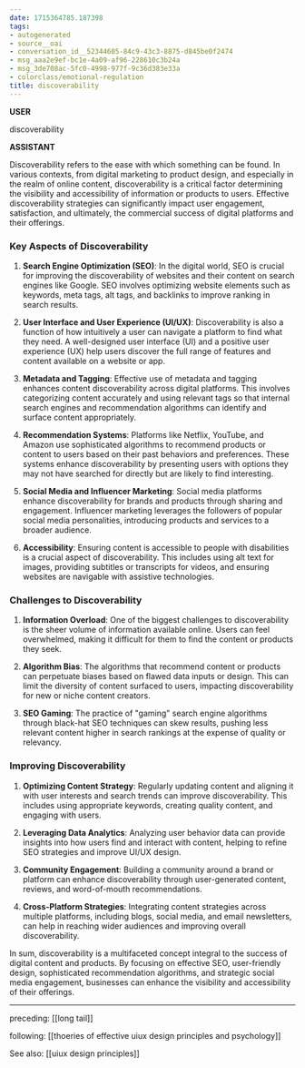 ```yaml
---
date: 1715364785.187398
tags:
- autogenerated
- source__oai
- conversation_id__52344605-84c9-43c3-8875-d845be0f2474
- msg_aaa2e9ef-bc1e-4a09-af96-228610c3b24a
- msg_3de708ac-5fc0-4998-977f-9c36d383e33a
- colorclass/emotional-regulation
title: discoverability
---
```


**USER**

discoverability


**ASSISTANT**

Discoverability refers to the ease with which something can be found. In various contexts, from digital marketing to product design, and especially in the realm of online content, discoverability is a critical factor determining the visibility and accessibility of information or products to users. Effective discoverability strategies can significantly impact user engagement, satisfaction, and ultimately, the commercial success of digital platforms and their offerings.

### Key Aspects of Discoverability

1. **Search Engine Optimization (SEO)**: In the digital world, SEO is crucial for improving the discoverability of websites and their content on search engines like Google. SEO involves optimizing website elements such as keywords, meta tags, alt tags, and backlinks to improve ranking in search results.

2. **User Interface and User Experience (UI/UX)**: Discoverability is also a function of how intuitively a user can navigate a platform to find what they need. A well-designed user interface (UI) and a positive user experience (UX) help users discover the full range of features and content available on a website or app.

3. **Metadata and Tagging**: Effective use of metadata and tagging enhances content discoverability across digital platforms. This involves categorizing content accurately and using relevant tags so that internal search engines and recommendation algorithms can identify and surface content appropriately.

4. **Recommendation Systems**: Platforms like Netflix, YouTube, and Amazon use sophisticated algorithms to recommend products or content to users based on their past behaviors and preferences. These systems enhance discoverability by presenting users with options they may not have searched for directly but are likely to find interesting.

5. **Social Media and Influencer Marketing**: Social media platforms enhance discoverability for brands and products through sharing and engagement. Influencer marketing leverages the followers of popular social media personalities, introducing products and services to a broader audience.

6. **Accessibility**: Ensuring content is accessible to people with disabilities is a crucial aspect of discoverability. This includes using alt text for images, providing subtitles or transcripts for videos, and ensuring websites are navigable with assistive technologies.

### Challenges to Discoverability

1. **Information Overload**: One of the biggest challenges to discoverability is the sheer volume of information available online. Users can feel overwhelmed, making it difficult for them to find the content or products they seek.

2. **Algorithm Bias**: The algorithms that recommend content or products can perpetuate biases based on flawed data inputs or design. This can limit the diversity of content surfaced to users, impacting discoverability for new or niche content creators.

3. **SEO Gaming**: The practice of "gaming" search engine algorithms through black-hat SEO techniques can skew results, pushing less relevant content higher in search rankings at the expense of quality or relevancy.

### Improving Discoverability

1. **Optimizing Content Strategy**: Regularly updating content and aligning it with user interests and search trends can improve discoverability. This includes using appropriate keywords, creating quality content, and engaging with users.

2. **Leveraging Data Analytics**: Analyzing user behavior data can provide insights into how users find and interact with content, helping to refine SEO strategies and improve UI/UX design.

3. **Community Engagement**: Building a community around a brand or platform can enhance discoverability through user-generated content, reviews, and word-of-mouth recommendations.

4. **Cross-Platform Strategies**: Integrating content strategies across multiple platforms, including blogs, social media, and email newsletters, can help in reaching wider audiences and improving overall discoverability.

In sum, discoverability is a multifaceted concept integral to the success of digital content and products. By focusing on effective SEO, user-friendly design, sophisticated recommendation algorithms, and strategic social media engagement, businesses can enhance the visibility and accessibility of their offerings.


---

preceding: [[long tail]]  


following: [[thoeries of effective uiux design principles and psychology]]

See also: [[uiux design principles]]